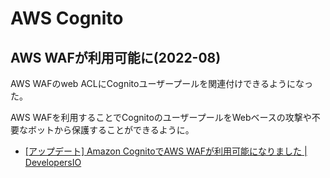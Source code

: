 # AWS Cognito

## AWS WAFが利用可能に(2022-08)

AWS WAFのweb ACLにCognitoユーザープールを関連付けできるようになった。

AWS WAFを利用することでCognitoのユーザープールをWebベースの攻撃や不要なボットから保護することができるように。

- [[アップデート] Amazon CognitoでAWS WAFが利用可能になりました | DevelopersIO](https://dev.classmethod.jp/articles/update-amazon-cognito-enables-native-support-for-aws-waf/)